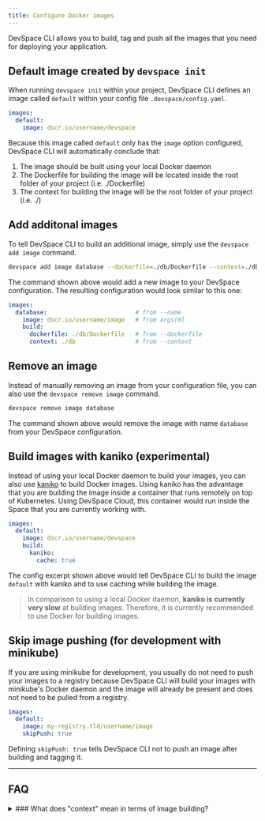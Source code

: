 ```yaml
---
title: Configure Docker images
---
```


DevSpace CLI allows you to build, tag and push all the images that you need for deploying your application.

## Default image created by `devspace init`
When running `devspace init` within your project, DevSpace CLI defines an image called `default` within your config file `.devspace/config.yaml`.
```yaml
images:
  default:
    image: dscr.io/username/devspace
```
Because this image called `default` only has the `image` option configured, DevSpace CLI will automatically conclude that:

1. The image should be built using your local Docker daemon
2. The Dockerfile for building the image will be located inside the root folder of your project (i.e. ./Dockerfile)
2. The context for building the image will be the root folder of your project (i.e. ./)

## Add additonal images
To tell DevSpace CLI to build an additional image, simply use the `devspace add image` command.
```bash
devspace add image database --dockerfile=./db/Dockerfile --context=./db --image=dscr.io/username/mysql
```

The command shown above would add a new image to your DevSpace configuration. The resulting configuration would look similar to this one:

```yaml
images:
  database:                         # from --name
    image: dscr.io/username/image   # from args[0]
    build:
      dockerfile: ./db/Dockerfile   # from --dockerfile
      context: ./db                 # from --context
```

## Remove an image
Instead of manually removing an image from your configuration file, you can also use the `devspace remove image` command.
```bash
devspace remove image database
```
The command shown above would remove the image with name `database` from your DevSpace configuration.

## Build images with kaniko (experimental)
Instead of using your local Docker daemon to build your images, you can also use [kaniko](https://github.com/GoogleContainerTools/kaniko) to build Docker images. Using kaniko has the advantage that you are building the image inside a container that runs remotely on top of Kubernetes. Using DevSpace Cloud, this container would run inside the Space that you are currently working with.
```yaml
images:
  default:
    image: dscr.io/username/devspace
    build:
      kaniko:
        cache: true
```
The config excerpt shown above would tell DevSpace CLI to build the image `default` with kaniko and to use caching while building the image.

> In comparison to using a local Docker daemon, **kaniko is currently very slow** at building images. Therefore, it is currently recommended to use Docker for building images.

## Skip image pushing (for development with minikube)
If you are using minikube for development, you usually do not need to push your images to a registry because DevSpace CLI will build your images with minikube's Docker daemon and the image will already be present and does not need to be pulled from a registry.
```yaml
images:
  default:
    image: my-registry.tld/username/image
    skipPush: true
```
Defining `skipPush: true` tells DevSpace CLI not to push an image after building and tagging it.


---
## FAQ

<details>
<summary>
### What does "context" mean in terms of image building?
</summary>
The context is archived and sent to the Docker daemon before starting to process the Dockerfile. All references of local files within the Dockerfile are relative to the root directory of the context. 

That means that a Dockerfile statement such as `COPY ./src /app` would copy the folder `src/` within the context path into the path `/app` within the container image. So, if the context would be `/my/project/database`, for example, the folder that would be copied into `/app` would have the absolute path `/my/project/database/src` on your local computer.

> Paths to Dockerfiles and image contexts are always relative to the root directory of your project (i.e. the folder where your `.devspace/` folder is inside).
</details>
